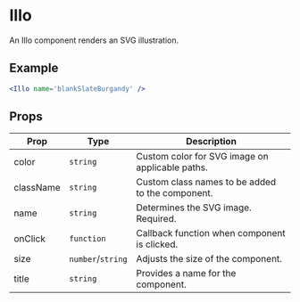 # Illo

An Illo component renders an SVG illustration.

## Example

```jsx
<Illo name='blankSlateBurgandy' />
```


## Props

| Prop | Type | Description |
| --- | --- | --- |
| color | `string` | Custom color for SVG image on applicable paths. |
| className | `string` | Custom class names to be added to the component. |
| name | `string` | Determines the SVG image. Required. |
| onClick | `function` | Callback function when component is clicked. |
| size | `number`/`string` | Adjusts the size of the component. |
| title | `string` | Provides a name for the component. |
